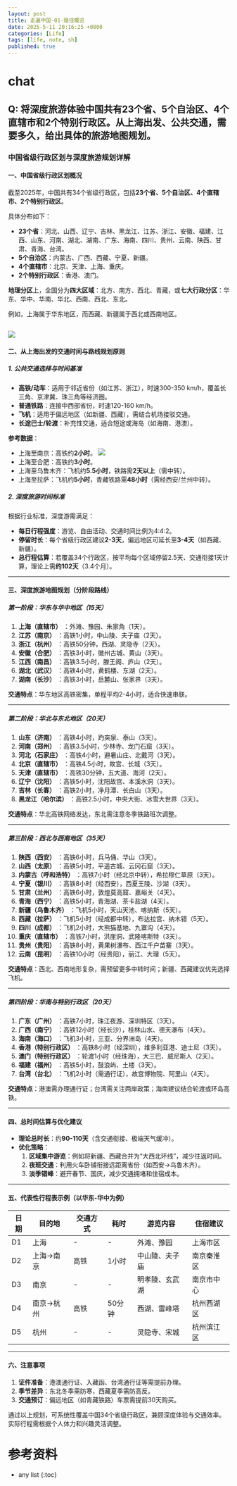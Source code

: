 ```yaml
---
layout: post
title: 走遍中国-01-路径概览
date: 2025-5-11 20:16:25 +0800
categories: [Life]
tags: [life, note, sh]
published: true
---
```


# chat

## Q: 将深度旅游体验中国共有23个省、5个自治区、4个直辖市和2个特别行政区。从上海出发、公共交通，需要多久，给出具体的旅游地图规划。

### 中国省级行政区划与深度旅游规划详解

#### 一、中国省级行政区划概况
截至2025年，中国共有34个省级行政区，包括**23个省、5个自治区、4个直辖市、2个特别行政区**。

具体分布如下：

- **23个省**：河北、山西、辽宁、吉林、黑龙江、江苏、浙江、安徽、福建、江西、山东、河南、湖北、湖南、广东、海南、四川、贵州、云南、陕西、甘肃、青海、台湾。
- **5个自治区**：内蒙古、广西、西藏、宁夏、新疆。
- **4个直辖市**：北京、天津、上海、重庆。
- **2个特别行政区**：香港、澳门。

**地理分区**上，全国分为**四大区域**：北方、南方、西北、青藏，或**七大行政分区**：华东、华中、华南、华北、西南、西北、东北。

例如，上海属于华东地区，而西藏、新疆属于西北或西南地区。

![](https://metaso-static.oss-cn-beijing.aliyuncs.com/metaso/pdf2texts_reading_mode/figures/9cd6bbd1-ff85-4f41-95ca-b5ef8645bc0e/68_0.jpg)
---

#### 二、从上海出发的交通时间与路线规划原则
##### 1. 公共交通选择与时间基准
- **高铁/动车**：适用于邻近省份（如江苏、浙江），时速300-350 km/h，覆盖长三角、京津冀、珠三角等经济圈。
- **普通铁路**：连接中西部省份，时速120-160 km/h。
- **飞机**：适用于偏远地区（如新疆、西藏），需结合机场接驳交通。
- **长途巴士/轮渡**：补充性交通，适合短途或海岛（如海南、港澳）。

**参考数据**：
- 上海至南京：高铁约**2小时**。
![](https://metaso-static.oss-cn-beijing.aliyuncs.com/metaso/pdf2texts_reading_mode/figures/09a97327-1b1b-45ce-86ba-6541ce4cc06d/93_0.jpg)
- 上海至合肥：高铁约**3小时**。
- 上海至乌鲁木齐：飞机约**5.5小时**，铁路需**2天以上**（需中转）。
- 上海至拉萨：飞机约**5小时**，青藏铁路需**48小时**（需经西安/兰州中转）。

##### 2. 深度旅游时间标准
根据行业标准，深度游需满足：
- **每日行程强度**：游览、自由活动、交通时间比例为4:4:2。
- **停留时长**：每个省级行政区建议**2-3天**，偏远地区可延长至**3-4天**（如西藏、新疆）。
- **总行程估算**：若覆盖34个行政区，按平均每个区域停留2.5天、交通衔接1天计算，理论上需**约102天**（3.4个月）。

---

#### 三、深度旅游地图规划（分阶段路线）
##### **第一阶段：华东与华中地区（15天）**
1. **上海（直辖市）** ：外滩、豫园、朱家角（1天）。
2. **江苏（南京）** ：高铁1小时，中山陵、夫子庙（2天）。
3. **浙江（杭州）** ：高铁50分钟，西湖、灵隐寺（2天）。
4. **安徽（合肥）** ：高铁3小时，徽州古城、黄山（3天）。
5. **江西（南昌）** ：高铁3.5小时，滕王阁、庐山（2天）。
6. **湖北（武汉）** ：高铁4小时，黄鹤楼、东湖（2天）。
7. **湖南（长沙）** ：高铁3小时，岳麓山、张家界（3天）。

**交通特点**：华东地区高铁密集，单程平均2-4小时，适合快速串联。

---

##### **第二阶段：华北与东北地区（20天）**
1. **山东（济南）** ：高铁4小时，趵突泉、泰山（3天）。
2. **河南（郑州）** ：高铁3.5小时，少林寺、龙门石窟（3天）。
3. **河北（石家庄）** ：高铁4小时，避暑山庄、北戴河（3天）。
4. **北京（直辖市）** ：高铁4.5小时，故宫、长城（3天）。
5. **天津（直辖市）** ：高铁30分钟，五大道、海河（2天）。
6. **辽宁（沈阳）** ：高铁5小时，沈阳故宫、本溪水洞（3天）。
7. **吉林（长春）** ：高铁2小时，净月潭、长白山（3天）。
8. **黑龙江（哈尔滨）** ：高铁2.5小时，中央大街、冰雪大世界（3天）。

**交通特点**：华北高铁网络发达，东北需注意冬季铁路班次调整。

---

##### **第三阶段：西北与西南地区（35天）**
1. **陕西（西安）** ：高铁6小时，兵马俑、华山（3天）。
2. **山西（太原）** ：高铁5小时，平遥古城、云冈石窟（3天）。
3. **内蒙古（呼和浩特）** ：高铁7小时（经北京中转），希拉穆仁草原（3天）。
4. **宁夏（银川）** ：高铁8小时（经西安），西夏王陵、沙湖（3天）。
5. **甘肃（兰州）** ：高铁6小时，敦煌莫高窟、嘉峪关（4天）。
6. **青海（西宁）** ：高铁5小时，青海湖、茶卡盐湖（4天）。
7. **新疆（乌鲁木齐）** ：飞机5小时，天山天池、喀纳斯（5天）。
8. **西藏（拉萨）** ：飞机5小时（经成都中转），布达拉宫、纳木错（5天）。
9. **四川（成都）** ：飞机2小时，大熊猫基地、九寨沟（4天）。
10. **重庆（直辖市）** ：高铁7小时，洪崖洞、武隆喀斯特（3天）。
11. **贵州（贵阳）** ：高铁8小时，黄果树瀑布、西江千户苗寨（3天）。
12. **云南（昆明）** ：高铁10小时（经贵阳），丽江、大理（5天）。

**交通特点**：西北、西南地形复杂，需预留更多中转时间；新疆、西藏建议优先选择飞机。

---

##### **第四阶段：华南与特别行政区（20天）**
1. **广东（广州）** ：高铁7小时，珠江夜游、深圳特区（3天）。
2. **广西（南宁）** ：高铁12小时（经长沙），桂林山水、德天瀑布（4天）。
3. **海南（海口）** ：飞机3小时，三亚、分界洲岛（4天）。
4. **香港（特别行政区）** ：高铁8小时（经深圳），维多利亚港、迪士尼（3天）。
5. **澳门（特别行政区）** ：轮渡1小时（经珠海），大三巴、威尼斯人（2天）。
6. **福建（福州）** ：高铁5小时，鼓浪屿、土楼（3天）。
7. **台湾（台北）** ：飞机2小时（需通行证），故宫博物院、阿里山（4天）。

**交通特点**：港澳需办理通行证；台湾需关注两岸政策；海南建议结合轮渡或环岛高铁。

---

#### 四、总时间估算与优化建议
- **理论总时长**：约**90-110天**（含交通衔接、极端天气缓冲）。
- **优化策略**：
  1. **区域集中游览**：例如将新疆、西藏合并为“大西北环线”，减少往返时间。
  2. **夜班交通**：利用火车卧铺衔接远距离省份（如西安→乌鲁木齐）。
  3. **淡季错峰**：避开春节、国庆，减少交通拥堵和住宿成本。

---

#### 五、代表性行程表示例（以华东-华中为例）

| 日期 | 目的地       | 交通方式          | 耗时   | 游览内容                 | 住宿建议       |
|------|--------------|-------------------|--------|--------------------------|----------------|
| D1   | 上海         | -                 | -      | 外滩、豫园               | 上海市区       |
| D2   | 上海→南京    | 高铁              | 1小时  | 中山陵、夫子庙           | 南京秦淮区     |
| D3   | 南京         | -                 | -      | 明孝陵、玄武湖           | 南京市中心     |
| D4   | 南京→杭州    | 高铁              | 50分钟 | 西湖、雷峰塔             | 杭州西湖区     |
| D5   | 杭州         | -                 | -      | 灵隐寺、宋城             | 杭州滨江区     |

---

#### 六、注意事项
1. **证件准备**：港澳通行证、入藏函、台湾通行证等需提前办理。
2. **季节差异**：东北冬季需防寒，西藏夏季需防高反。
3. **交通预订**：偏远地区（如青藏铁路）车票需提前30天购买。

通过以上规划，可系统性覆盖中国34个省级行政区，兼顾深度体验与交通效率。实际行程需根据个人体力和兴趣灵活调整。

# 参考资料

* any list
{:toc}